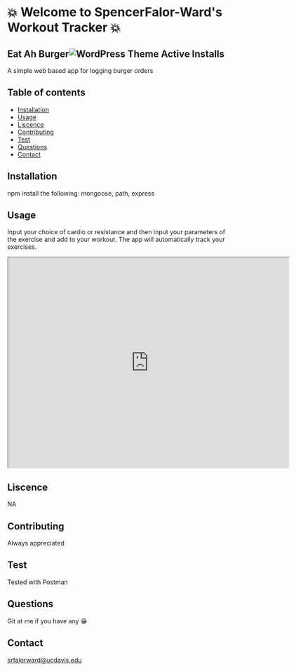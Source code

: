 # :boom: Welcome to SpencerFalor-Ward's Workout Tracker :boom:

## Eat Ah Burger![WordPress Theme Active Installs](https://img.shields.io/wordpress/theme/installs/twentysixteen)

A simple web based app for logging burger orders

## Table of contents

-   [Installation](#Installation)
-   [Usage](#Usage)
-   [Liscence](#Liscence)
-   [Contributing](#Contributing)
-   [Test](#Test)
-   [Questions](#Questions)
-   [Contact](#Contact)

## Installation

npm install the following: mongoose, path, express

## Usage

Input your choice of cardio or resistance and then input your parameters of the exercise and add to your workout. The app will automatically track your exercises.
<iframe src="https://drive.google.com/file/d/1JM6yrRiLZ7aPeEk3PPIqwKHOxDGfYQtD/preview" width="640" height="480"></iframe>

## Liscence

NA

## Contributing

Always appreciated

## Test

Tested with Postman

## Questions

Git at me if you have any :grin:

## Contact

srfalorward@ucdavis.edu
